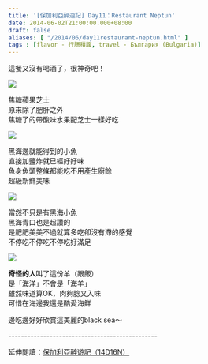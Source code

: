 ```yaml
---
title: '[保加利亞醉遊記] Day11：Restaurant Neptun'
date: 2014-06-02T21:00:00.000+08:00
draft: false
aliases: [ "/2014/06/day11restaurant-neptun.html" ]
tags : [flavor - 行膳積腹, travel - България (Bulgaria)]
---
```


這餐又沒有喝酒了，很神奇吧！  

![](/images/bulgaria11d1.jpg)

焦糖蘋果芝士  
原來除了肥肝之外  
焦糖了的帶酸味水果配芝士一樣好吃  

![](/images/bulgaria11d2.jpg)

黑海邊就能得到的小魚  
直接加鹽炸就已經好好味  
魚身魚頭整條都能吃不用產生廚餘  
超級新鮮美味  

![](/images/bulgaria11d3.jpg)

當然不只是有黑海小魚  
黑海青口也是超讚的  
是肥肥美美不過就算多吃卻沒有滯的感覺  
不停吃不停吃不停吃好滿足  

![](/images/bulgaria11d4.jpg)

**奇怪的人**叫了這份羊（跟飯）  
是「海洋」不會是「海羊」  
雖然味道算OK，肉夠腍又入味  
可惜在海邊我還是酷愛海鮮  
  
邊吃邊好好欣賞這美麗的black sea～  
  
\-----------------------------------------------  
  
延伸閱讀：[保加利亞醉遊記（14D16N）](https://hidie.net/bulgaria14d16n/)

